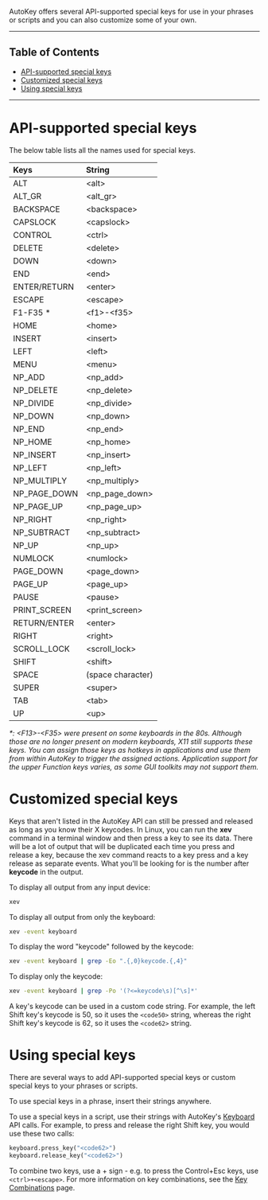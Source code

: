 AutoKey offers several API-supported special keys for use in your phrases or scripts and you can also customize some of your own.

***
## Table of Contents
* [API-supported special keys](https://github.com/autokey/autokey/wiki/Special-Keys#api-supported-special-keys)
* [Customized special keys](https://github.com/autokey/autokey/wiki/Special-Keys#customized-special-keys)
* [Using special keys](https://github.com/autokey/autokey/wiki/Special-Keys#customized-special-keys)
***

# API-supported special keys

The below table lists all the names used for special keys.

| Keys | String |
|:---------|:-----------|
| ALT | \<alt> |
| ALT_GR | \<alt_gr> |
| BACKSPACE | \<backspace> |
| CAPSLOCK | \<capslock> |
| CONTROL | \<ctrl> |
| DELETE | \<delete> |
| DOWN | \<down> |
| END | \<end> |
| ENTER/RETURN | \<enter> |
| ESCAPE | \<escape> |
| F1-F35 * | \<f1>-\<f35> |
| HOME | \<home> |
| INSERT | \<insert> |
| LEFT | \<left> |
| MENU | \<menu> |
| NP_ADD | \<np_add> |
| NP_DELETE | \<np_delete> |
| NP_DIVIDE | \<np_divide> |
| NP_DOWN | \<np_down> |
| NP_END | \<np_end> |
| NP_HOME | \<np_home> |
| NP_INSERT | \<np_insert> |
| NP_LEFT | \<np_left> |
| NP_MULTIPLY | \<np_multiply> |
| NP_PAGE_DOWN | \<np_page_down> |
| NP_PAGE_UP | \<np_page_up> |
| NP_RIGHT | \<np_right> |
| NP_SUBTRACT | \<np_subtract> |
| NP_UP | \<np_up> |
| NUMLOCK | \<numlock> |
| PAGE_DOWN | \<page_down> |
| PAGE_UP | \<page_up> |
| PAUSE | \<pause> |
| PRINT_SCREEN | \<print_screen> |
| RETURN/ENTER | \<enter> |
| RIGHT | \<right> |
| SCROLL_LOCK | \<scroll_lock> |
| SHIFT | \<shift> |
| SPACE | (space character) |
| SUPER | \<super> |
| TAB | \<tab> |
| UP | \<up> |

_*: \<F13>-\<F35> were present on some keyboards in the 80s. Although those are no longer present on modern keyboards, X11 still supports these keys. You can assign those keys as hotkeys in applications and use them from within AutoKey to trigger the assigned actions. Application support for the upper Function keys varies, as some GUI toolkits may not support them._

# Customized special keys
Keys that aren't listed in the AutoKey API can still be pressed and released as long as you know their X keycodes. In Linux, you can run the **xev** command in a terminal window and then press a key to see its data. There will be a lot of output that will be duplicated each time you press and release a key, because the xev command reacts to a key press and a key release as separate events. What you'll be looking for is the number after **keycode** in the output.

To display all output from any input device:
```bash
xev
```

To display all output from only the keyboard:
```bash
xev -event keyboard
```

To display the word "keycode" followed by the keycode:
```bash
xev -event keyboard | grep -Eo ".{,0}keycode.{,4}"
```

To display only the keycode:
```bash
xev -event keyboard | grep -Po '(?<=keycode\s)[^\s]*'
```
A key's keycode can be used in a custom code string. For example, the left Shift key's keycode is 50, so it uses the `<code50>` string, whereas the right Shift key's keycode is 62, so it uses the `<code62>` string.

# Using special keys
There are several ways to add API-supported special keys or custom special keys to your phrases or scripts.

To use special keys in a phrase, insert their strings anywhere.

To use a special keys in a script, use their strings with AutoKey's [Keyboard](https://github.com/autokey/autokey/wiki/API-Examples#keyboard) API calls. For example, to press and release the right Shift key, you would use these two calls:
```python
keyboard.press_key("<code62>")
keyboard.release_key("<code62>")
```
To combine two keys, use a + sign - e.g. to press the Control+Esc keys, use `<ctrl>+<escape>`. For more information on key combinations, see the [Key Combinations](https://github.com/autokey/autokey/wiki/Key-Combinations) page.
